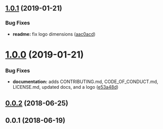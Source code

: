 ## [1.0.1](https://github.com/wessberg/color/compare/v1.0.0...v1.0.1) (2019-01-21)

### Bug Fixes

- **readme:** fix logo dimensions ([aac0acd](https://github.com/wessberg/color/commit/aac0acd))

# [1.0.0](https://github.com/wessberg/color/compare/v0.0.2...v1.0.0) (2019-01-21)

### Bug Fixes

- **documentation:** adds CONTRIBUTING.md, CODE_OF_CONDUCT.md, LICENSE.md, updated docs, and a logo ([e53a48d](https://github.com/wessberg/color/commit/e53a48d))

## [0.0.2](https://github.com/wessberg/color/compare/v0.0.1...v0.0.2) (2018-06-25)

## 0.0.1 (2018-06-19)
